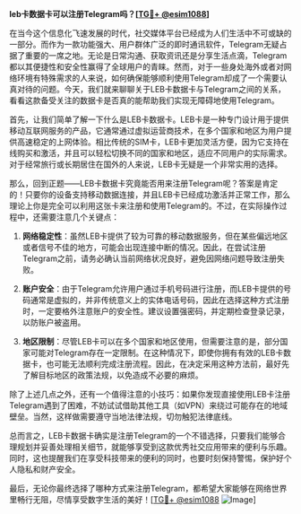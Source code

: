 **leb卡数据卡可以注册Telegram吗？[[TG💪+ @esim1088](https://t.me/s/esim1088)]**

在当今这个信息化飞速发展的时代，社交媒体平台已经成为人们生活中不可或缺的一部分。而作为一款功能强大、用户群体广泛的即时通讯软件，Telegram无疑占据了重要的一席之地。无论是日常沟通、获取资讯还是分享生活点滴，Telegram都以其便捷性和安全性赢得了全球用户的青睐。然而，对于一些身处海外或者对网络环境有特殊需求的人来说，如何确保能够顺利使用Telegram却成了一个需要认真对待的问题。今天，我们就来聊聊关于LEB卡数据卡与Telegram之间的关系，看看这款备受关注的数据卡是否真的能帮助我们实现无障碍地使用Telegram。

首先，让我们简单了解一下什么是LEB卡数据卡。LEB卡是一种专门设计用于提供移动互联网服务的产品，它通常通过虚拟运营商技术，在多个国家和地区为用户提供高速稳定的上网体验。相比传统的SIM卡，LEB卡更加灵活方便，因为它支持在线购买和激活，并且可以轻松切换不同的国家和地区，适应不同用户的实际需求。对于经常旅行或长期居住在国外的人来说，LEB卡无疑是一个非常实用的选择。

那么，回到正题——LEB卡数据卡究竟能否用来注册Telegram呢？答案是肯定的！只要你的设备支持移动数据连接，并且LEB卡已经成功激活并正常工作，那么理论上你是完全可以利用这张卡来注册和使用Telegram的。不过，在实际操作过程中，还需要注意几个关键点：

1. **网络稳定性**：虽然LEB卡提供了较为可靠的移动数据服务，但在某些偏远地区或者信号不佳的地方，可能会出现连接中断的情况。因此，在尝试注册Telegram之前，请务必确认当前网络状况良好，避免因网络问题导致注册失败。
   
2. **账户安全**：由于Telegram允许用户通过手机号码进行注册，而LEB卡提供的号码通常是虚拟的，并非传统意义上的实体电话号码，因此在选择这种方式注册时，一定要格外注意账户的安全性。建议设置强密码，并定期检查登录记录，以防账户被盗用。
   
3. **地区限制**：尽管LEB卡可以在多个国家和地区使用，但需要注意的是，部分国家可能对Telegram存在一定限制。在这种情况下，即使你拥有有效的LEB卡数据卡，也可能无法顺利完成注册流程。因此，在决定采用这种方法前，最好先了解目标地区的政策法规，以免造成不必要的麻烦。

除了上述几点之外，还有一个值得注意的小技巧：如果你发现直接使用LEB卡注册Telegram遇到了困难，不妨试试借助其他工具（如VPN）来绕过可能存在的地域壁垒。当然，这样做需要遵守当地法律法规，切勿触犯法律底线。

总而言之，LEB卡数据卡确实是注册Telegram的一个不错选择，只要我们能够合理规划并妥善处理相关细节，就能够享受到这款优秀社交应用带来的便利与乐趣。同时，这也提醒我们在享受科技带来的便利的同时，也要时刻保持警惕，保护好个人隐私和财产安全。

最后，无论你最终选择了哪种方式来注册Telegram，都希望大家能够在网络世界里畅行无阻，尽情享受数字生活的美好！[[TG💪+ @esim1088](https://t.me/s/esim1088) ![Image](https://i.postimg.cc/4NQfJmqS/Snipaste-2025-05-13-00-14-12.png)]